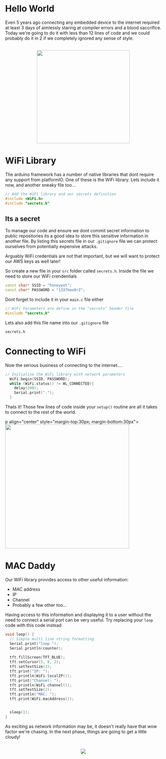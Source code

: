 # Hello World
Even 5 years ago connecting any embedded device to the internet required at least 3 days of aimlessly staring at compiler errors and a blood saccrifice. Today we're going to do it with less than 12 lines of code and we could probably do it in 2 if we completely ignored any sense of style.

<p align="center" style="margin-top:30px; margin-bottom:30px">
<img src="https://media.giphy.com/media/xUNda2iBiYqk4mKDRu/giphy.gif" width="300px"></p>

# WiFi Library
The arduino framework has a number of native libraries that dont require any support from platformIO. One of these is the WiFi library. Lets include it now, and another sneaky file too...

```cpp
// Add the WiFi library and our secrets definition
#include <WiFi.h>
#include "secrets.h"
```

## Its a secret
To manage our code and ensure we dont commit secret information to public repositories its a good idea to store this sensitive information in another file. By listing this secrets file in our `.gitignore` file we can protect ourselves from potentially expensive attacks.

Arguably WiFi credentials are not that important, but we will want to protect our AWS keys as well later!

So create a new file in your `src` folder called `secrets.h`. Inside the file we need to store our WiFi crendentials
```cpp
const char* SSID = "honeypot";
const char* PASSWORD = "1337Hax0rZ";
```

Dont forget to include it in your `main.c` file either
```cpp
// WiFi Parameters are define in the "secrets" header file
#include "secrets.h"
```

Lets also add this file name into our `.gitignore` file
```
secrets.h
```

# Connecting to WiFi
Now the serious business of connecting to the internet....

```cpp
// Initialise the WiFi library with network parameters  
  WiFi.begin(SSID, PASSWORD);
  while (WiFi.status() != WL_CONNECTED){
    delay(200);
    Serial.print(".");
  }
```
Thats it! Those few lines of code inside your `setup()` routine are all it takes to connect to the rest of the world.

p align="center" style="margin-top:30px; margin-bottom:30px">
<img src="https://media.giphy.com/media/1aejdvBiVkJsk/giphy.gif" width="400px"></p>

# MAC Daddy

Our WiFi library provides access to other useful information:
* MAC address
* IP
* Channel
* Probably a few other too...

Having access to this information and displaying it to a user without the need to connect a serial port can be very useful. Try replacing your `loop` code with this code instead

```cpp
void loop() {
  // Simple multi line string formatting
  Serial.print("loop ");
  Serial.println(counter);
  
  tft.fillScreen(TFT_BLUE);
  tft.setCursor(5, 0, 2);
  tft.setTextSize(2);
  tft.print("IP: ");
  tft.println(WiFi.localIP());
  tft.print("Channel: ");
  tft.println(WiFi.channel());
  tft.setTextSize(2);
  tft.println("MAC: ");
  tft.print(WiFi.macAddress());


  sleep(1);
}
```

As exciting as network information may be, it doesn't really have that wow factor we're chasing. In the next phase, things are going to get a little cloudy!

<p align="center" style="margin-top:30px; margin-bottom:30px">
<img src="https://media.giphy.com/media/l1J9JrxgSYFB1mqYg/giphy.gif"></p>